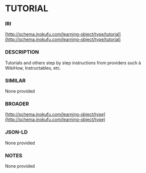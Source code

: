 # TUTORIAL

### IRI
[http://schema.inokufu.com/learning-object/type/tutorial](http://schema.inokufu.com/learning-object/type/tutorial)

### DESCRIPTION
Tutorials and others step by step instructions from providers such à WikiHow, Instructables, etc.

### SIMILAR
None provided

### BROADER
[http://schema.inokufu.com/learning-object/type](http://schema.inokufu.com/learning-object/type)

### JSON-LD
None provided

### NOTES
None provided
